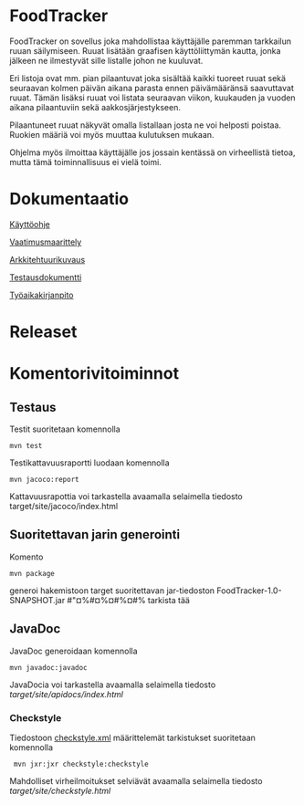 # FoodTracker

FoodTracker on sovellus joka mahdollistaa käyttäjälle paremman tarkkailun ruuan säilymiseen. Ruuat lisätään graafisen käyttöliittymän kautta, jonka jälkeen ne ilmestyvät sille listalle johon ne kuuluvat.

Eri listoja ovat mm. pian pilaantuvat joka sisältää kaikki tuoreet ruuat sekä seuraavan kolmen päivän aikana parasta ennen päivämääränsä saavuttavat ruuat. Tämän lisäksi ruuat voi listata seuraavan viikon, kuukauden ja vuoden aikana pilaantuviin sekä aakkosjärjestykseen.

Pilaantuneet ruuat näkyvät omalla listallaan josta ne voi helposti poistaa. Ruokien määriä voi myös muuttaa kulutuksen mukaan.

Ohjelma myös ilmoittaa käyttäjälle jos jossain kentässä on virheellistä tietoa, mutta tämä toiminnallisuus ei vielä toimi.

# Dokumentaatio

[Käyttöohje](https://github.com/lossitomatossi/ot-harjoitustyo/blob/master/dokumentaatio/kayttoohje.md)

[Vaatimusmaarittely](https://github.com/lossitomatossi/ot-harjoitustyo/blob/master/dokumentaatio/vaatimusmaarittely.md)

[Arkkitehtuurikuvaus](https://github.com/lossitomatossi/ot-harjoitustyo/blob/master/dokumentaatio/arkkitehtuurikuvaus.md)

[Testausdokumentti](https://github.com/lossitomatossi/ot-harjoitustyo/blob/master/dokumentaatio/testaus.md)

[Työaikakirjanpito](https://github.com/lossitomatossi/ot-harjoitustyo/blob/master/dokumentaatio/tyoaikakirjanpito.md)

# Releaset

# Komentorivitoiminnot

## Testaus

Testit suoritetaan komennolla
```
mvn test
```
Testikattavuusraportti luodaan komennolla
```
mvn jacoco:report
```
Kattavuusrapottia voi tarkastella avaamalla selaimella tiedosto target/site/jacoco/index.html

## Suoritettavan jarin generointi

Komento
```
mvn package
```
generoi hakemistoon target suoritettavan jar-tiedoston FoodTracker-1.0-SNAPSHOT.jar #"¤%#¤%¤#%¤#% tarkista tää

## JavaDoc

JavaDoc generoidaan komennolla

```
mvn javadoc:javadoc
```
JavaDocia voi tarkastella avaamalla selaimella tiedosto _target/site/apidocs/index.html_

### Checkstyle

Tiedostoon [checkstyle.xml](https://github.com/lossitomatossi/ot-harjoitustyo/blob/master/FoodTracker/checkstyle.xml) määrittelemät tarkistukset suoritetaan komennolla

```
 mvn jxr:jxr checkstyle:checkstyle
```

Mahdolliset virheilmoitukset selviävät avaamalla selaimella tiedosto _target/site/checkstyle.html_
